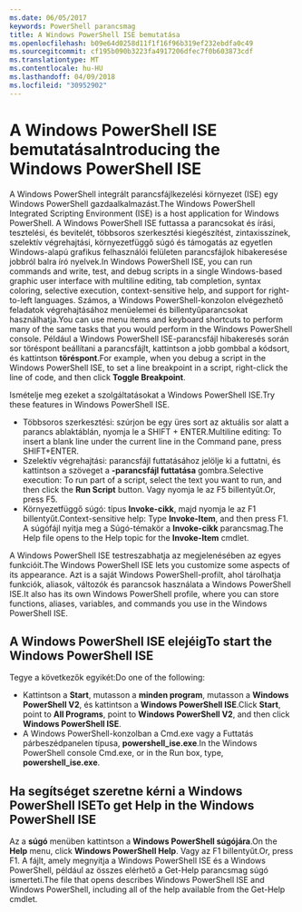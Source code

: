 ```yaml
---
ms.date: 06/05/2017
keywords: PowerShell parancsmag
title: A Windows PowerShell ISE bemutatása
ms.openlocfilehash: b09e64d0258d11f1f16f96b319ef232ebdfa0c49
ms.sourcegitcommit: cf195b090b3223fa4917206dfec7f0b603873cdf
ms.translationtype: MT
ms.contentlocale: hu-HU
ms.lasthandoff: 04/09/2018
ms.locfileid: "30952902"
---
```

# <a name="introducing-the-windows-powershell-ise"></a><span data-ttu-id="2437c-103">A Windows PowerShell ISE bemutatása</span><span class="sxs-lookup"><span data-stu-id="2437c-103">Introducing the Windows PowerShell ISE</span></span>

<span data-ttu-id="2437c-104">A Windows PowerShell integrált parancsfájlkezelési környezet (ISE) egy Windows PowerShell gazdaalkalmazást.</span><span class="sxs-lookup"><span data-stu-id="2437c-104">The Windows PowerShell Integrated Scripting Environment (ISE) is a host application for Windows PowerShell.</span></span> <span data-ttu-id="2437c-105">A Windows PowerShell ISE futtassa a parancsokat és írási, tesztelési, és bevitelét, többsoros szerkesztési kiegészítést, zintaxisszínek, szelektív végrehajtási, környezetfüggő súgó és támogatás az egyetlen Windows-alapú grafikus felhasználói felületen parancsfájlok hibakeresése jobbról balra író nyelvek.</span><span class="sxs-lookup"><span data-stu-id="2437c-105">In Windows PowerShell ISE, you can run commands and write, test, and debug scripts in a single Windows-based graphic user interface with multiline editing, tab completion, syntax coloring, selective execution, context-sensitive help, and support for right-to-left languages.</span></span> <span data-ttu-id="2437c-106">Számos, a Windows PowerShell-konzolon elvégezhető feladatok végrehajtásához menüelemei és billentyűparancsokat használhatja.</span><span class="sxs-lookup"><span data-stu-id="2437c-106">You can use menu items and keyboard shortcuts to perform many of the same tasks that you would perform in the Windows PowerShell console.</span></span> <span data-ttu-id="2437c-107">Például a Windows PowerShell ISE-parancsfájl hibakeresés során sor töréspont beállítani a parancsfájlt, kattintson a jobb gombbal a kódsort, és kattintson **töréspont**.</span><span class="sxs-lookup"><span data-stu-id="2437c-107">For example, when you debug a script in the Windows PowerShell ISE, to set a line breakpoint in a script, right-click the line of code, and then click **Toggle Breakpoint**.</span></span>

<span data-ttu-id="2437c-108">Ismételje meg ezeket a szolgáltatásokat a Windows PowerShell ISE.</span><span class="sxs-lookup"><span data-stu-id="2437c-108">Try these features in Windows PowerShell ISE.</span></span>

- <span data-ttu-id="2437c-109">Többsoros szerkesztési: szúrjon be egy üres sort az aktuális sor alatt a parancs ablaktáblán, nyomja le a SHIFT + ENTER.</span><span class="sxs-lookup"><span data-stu-id="2437c-109">Multiline editing: To insert a blank line under the current line in the Command pane, press SHIFT+ENTER.</span></span>
- <span data-ttu-id="2437c-110">Szelektív végrehajtási: parancsfájl futtatásához jelölje ki a futtatni, és kattintson a szöveget a **-parancsfájl futtatása** gombra.</span><span class="sxs-lookup"><span data-stu-id="2437c-110">Selective execution: To run part of a script, select the text you want to run, and then click the **Run Script** button.</span></span> <span data-ttu-id="2437c-111">Vagy nyomja le az F5 billentyűt.</span><span class="sxs-lookup"><span data-stu-id="2437c-111">Or, press F5.</span></span>
- <span data-ttu-id="2437c-112">Környezetfüggő súgó: típus **Invoke-cikk**, majd nyomja le az F1 billentyűt.</span><span class="sxs-lookup"><span data-stu-id="2437c-112">Context-sensitive help: Type **Invoke-Item**, and then press F1.</span></span> <span data-ttu-id="2437c-113">A súgófájl nyitja meg a Súgó-témakör a **Invoke-cikk** parancsmag.</span><span class="sxs-lookup"><span data-stu-id="2437c-113">The Help file opens to the Help topic for the **Invoke-Item** cmdlet.</span></span>

<span data-ttu-id="2437c-114">A Windows PowerShell ISE testreszabhatja az megjelenésében az egyes funkcióit.</span><span class="sxs-lookup"><span data-stu-id="2437c-114">The Windows PowerShell ISE lets you customize some aspects of its appearance.</span></span> <span data-ttu-id="2437c-115">Azt is a saját Windows PowerShell-profilt, ahol tárolhatja funkciók, aliasok, változók és parancsok használata a Windows PowerShell ISE.</span><span class="sxs-lookup"><span data-stu-id="2437c-115">It also has its own Windows PowerShell profile, where you can store functions, aliases, variables, and commands you use in the Windows PowerShell ISE.</span></span>

## <a name="to-start-the-windows-powershell-ise"></a><span data-ttu-id="2437c-116">A Windows PowerShell ISE elejéig</span><span class="sxs-lookup"><span data-stu-id="2437c-116">To start the Windows PowerShell ISE</span></span>

<span data-ttu-id="2437c-117">Tegye a következők egyikét:</span><span class="sxs-lookup"><span data-stu-id="2437c-117">Do one of the following:</span></span>

- <span data-ttu-id="2437c-118">Kattintson a **Start**, mutasson a **minden program**, mutasson a **Windows PowerShell V2**, és kattintson a **Windows PowerShell ISE**.</span><span class="sxs-lookup"><span data-stu-id="2437c-118">Click **Start**, point to **All Programs**, point to **Windows PowerShell V2**, and then click **Windows PowerShell ISE**.</span></span>
- <span data-ttu-id="2437c-119">A Windows PowerShell-konzolban a Cmd.exe vagy a Futtatás párbeszédpanelen típusa, **powershell_ise.exe**.</span><span class="sxs-lookup"><span data-stu-id="2437c-119">In the Windows PowerShell console Cmd.exe, or in the Run box, type, **powershell_ise.exe**.</span></span>

## <a name="to-get-help-in-the-windows-powershell-ise"></a><span data-ttu-id="2437c-120">Ha segítséget szeretne kérni a Windows PowerShell ISE</span><span class="sxs-lookup"><span data-stu-id="2437c-120">To get Help in the Windows PowerShell ISE</span></span>

<span data-ttu-id="2437c-121">Az a **súgó** menüben kattintson a **Windows PowerShell súgójára**.</span><span class="sxs-lookup"><span data-stu-id="2437c-121">On the **Help** menu, click **Windows PowerShell Help**.</span></span> <span data-ttu-id="2437c-122">Vagy az F1 billentyűt.</span><span class="sxs-lookup"><span data-stu-id="2437c-122">Or, press F1.</span></span> <span data-ttu-id="2437c-123">A fájlt, amely megnyitja a Windows PowerShell ISE és a Windows PowerShell, például az összes elérhető a Get-Help parancsmag súgó ismerteti.</span><span class="sxs-lookup"><span data-stu-id="2437c-123">The file that opens describes Windows PowerShell ISE and Windows PowerShell, including all of the help available from the Get-Help cmdlet.</span></span>